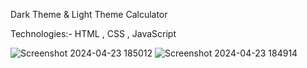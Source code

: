 Dark Theme & Light Theme Calculator 

Technologies:- HTML , CSS , JavaScript

![Screenshot 2024-04-23 185012](https://github.com/chamithKavinda/Calculator/assets/139870167/dd7d584b-125e-4e1c-a755-65ce73ce180f) ![Screenshot 2024-04-23 184914](https://github.com/chamithKavinda/Calculator/assets/139870167/583d4e3f-4045-4c7c-8417-c2b572005803)
